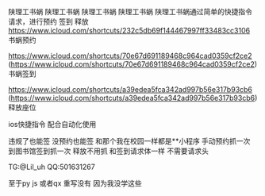陕理工书蜗
陕理工书蜗
陕理工书蜗
陕理工书蜗
陕理工书蜗通过简单的快捷指令 请求，进行预约 签到 释放
https://www.icloud.com/shortcuts/232c5db69f144467997ff33483cc3106
书蜗预约

https://www.icloud.com/shortcuts/70e67d691189468c964cad0359cf2ce2 (https://www.icloud.com/shortcuts/70e67d691189468c964cad0359cf2ce2)
书蜗签到

https://www.icloud.com/shortcuts/a39edea5fca342ad997b56e317b93cb6 (https://www.icloud.com/shortcuts/a39edea5fca342ad997b56e317b93cb6)
释放座位

ios快捷指令 配合自动化使用

违规了也能签 没预约也能签 
和那个我在校园一样都是**小程序
 手动预约抓一次 到图书馆签到抓一次 释放不用抓 和签到请求体一样 
不需要请求头

TG:@Lil_uh
QQ:501631267

至于py js 或者qx 重写没有 因为我没学这些
